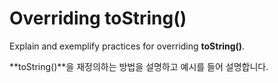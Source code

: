 # Overriding toString()

Explain and exemplify practices for overriding **toString()**.

**toString()**을 재정의하는 방법을 설명하고 예시를 들어 설명합니다.
